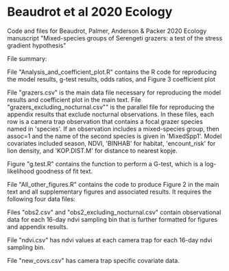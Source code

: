 # Beaudrot et al 2020 Ecology
Code and files for Beaudrot, Palmer, Anderson & Packer 2020 Ecology manuscript "Mixed-species groups of Serengeti grazers: a test of the stress gradient hypothesis"

File summary:

File "Analysis_and_coefficient_plot.R" contains the R code for reproducing the model results, g-test results, odds ratios, and Figure 3 coefficient plot

File "grazers.csv" is the main data file necessary for reproducing the model results and coefficient plot in the main text. File "grazers_excluding_nocturnal.csv"" is the parallel file for reproducing the appendix results that exclude nocturnal observations. In these files, each row is a camera trap observation that contains a focal grazer species named in 'species'. If an observation includes a mixed-species group, then assoc=1 and the name of the second species is given in 'MixedSpp1'. Model covariates included season, NDVI, 'BINHAB' for habitat, 'encount_risk' for lion density, and 'KOP.DIST.M' for distance to nearest kopje.

Figure "g.test.R" contains the function to perform a G-test, which is a log-likelihood goodness of fit text.

File "All_other_figures.R" contains the code to produce Figure 2 in the main text and all supplementary figures and associated results. It requires the following four data files:

Files "obs2.csv" and "obs2_excluding_nocturnal.csv" contain observational data for each 16-day ndvi sampling bin that is further formatted for figures and appendix results.

File "ndvi.csv" has ndvi values at each camera trap for each 16-day ndvi sampling bin.

File "new_covs.csv" has camera trap specific covariate data.
